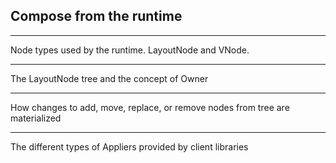 ## Compose from the runtime

---

Node types used by the runtime. LayoutNode and VNode.

---

The LayoutNode tree and the concept of Owner

---

How changes to add, move, replace, or remove nodes from tree are materialized

---

The different types of Appliers provided by client libraries
